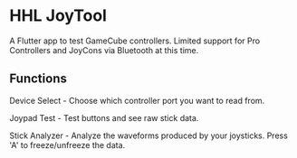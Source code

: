 # HHL JoyTool

A Flutter app to test GameCube controllers. Limited support for Pro Controllers and JoyCons via Bluetooth at this time.

## Functions

Device Select - Choose which controller port you want to read from.

Joypad Test - Test buttons and see raw stick data.

Stick Analyzer - Analyze the waveforms produced by your joysticks. Press 'A' to freeze/unfreeze the data.
